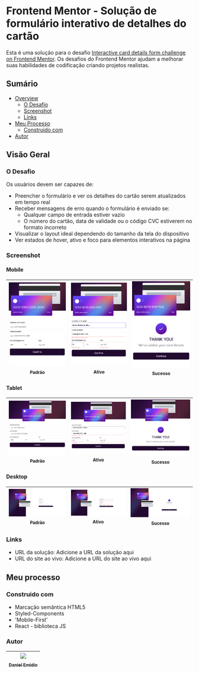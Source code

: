 # Frontend Mentor - Solução de formulário interativo de detalhes do cartão

Esta é uma solução para o desafio [Interactive card details form challenge on Frontend Mentor](https://www.frontendmentor.io/challenges/interactive-card-details-form-XpS8cKZDWw). Os desafios do Frontend Mentor ajudam a melhorar suas habilidades de codificação criando projetos realistas.

## Sumário

- [Overview](#visão-geral)
  - [O Desafio](#o-desafio)
  - [Screenshot](#screenshot)
  - [Links](#links)
- [Meu Processo](#meu-processo)
  - [Construido com](#construido-com)
- [Autor](#autor)

## Visão Geral

### O Desafio
Os usuários devem ser capazes de:

- Preencher o formulário e ver os detalhes do cartão serem atualizados em tempo real
- Receber mensagens de erro quando o formulário é enviado se:
  - Qualquer campo de entrada estiver vazio
  - O número do cartão, data de validade ou o código CVC estiverem no formato incorreto
- Visualizar o layout ideal dependendo do tamanho da tela do dispositivo
- Ver estados de hover, ativo e foco para elementos interativos na página

### Screenshot

#### Mobile
| <img src="./src/Assets/layout-design-mobile.png" width=200><br><sub>Padrão</sub> | <img src="./src/Assets/layout-active-mobile.png" width=200><br><sub>Ativo</sub> | <img src="./src/Assets/layout-sucess-mobile.png" width=200><br><sub>Sucesso</sub> |
| :---: | :---: | :---: | 



#### Tablet
| <img src="./src/Assets/layout-design-tablet.png" width=400><br><sub>Padrão</sub> | <img src="./src/Assets/layout-active-tablet.png" width=400><br><sub>Ativo</sub> | <img src="./src/Assets/layout-sucess-tablet.png" width=400><br><sub>Sucesso</sub> |
| :---: | :---: | :---: | 

#### Desktop
| <img src="./src/Assets/layout-design-desktop.png" width=600><br><sub>Padrão</sub> | <img src="./src/Assets/layout-active-desktop.png" width=600><br><sub>Ativo</sub> | <img src="./src/Assets/layout-sucess-desktop.png" width=600><br><sub>Sucesso</sub> |
| :---: | :---: | :---: | 

### Links

- URL da solução: Adicione a URL da solução aqui
- URL do site ao vivo: Adicione a URL do site ao vivo aqui

## Meu processo

### Construido com
- Marcação semântica HTML5
- Styled-Components
- 'Mobile-First'
- React - biblioteca JS

### Autor
| [<img src="https://avatars.githubusercontent.com/u/111311678?v=4" width=115><br><sub>Daniel Emidio</sub>](https://github.com/DanielEmidio1988) |
| :---: |
